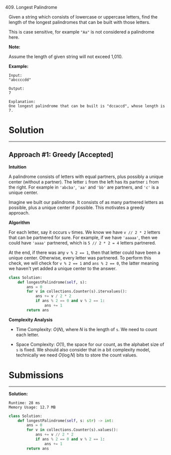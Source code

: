 409. Longest Palindrome

Given a string which consists of lowercase or uppercase letters, find the length of the longest palindromes that can be built with those letters.

This is case sensitive, for example `"Aa"` is not considered a palindrome here.

**Note:**

Assume the length of given string will not exceed 1,010.

**Example:**
```
Input:
"abccccdd"

Output:
7

Explanation:
One longest palindrome that can be built is "dccaccd", whose length is 7.
```

# Solution
---
## Approach #1: Greedy [Accepted]
**Intuition**

A palindrome consists of letters with equal partners, plus possibly a unique center (without a partner). The letter `i` from the left has its partner `i` from the right. For example in `'abcba'`, `'aa'` and `'bb'` are partners, and `'c'` is a unique center.

Imagine we built our palindrome. It consists of as many partnered letters as possible, plus a unique center if possible. This motivates a greedy approach.

**Algorithm**

For each letter, say it occurs `v` times. We know we have `v // 2 * 2` letters that can be partnered for sure. For example, if we have `'aaaaa'`, then we could have `'aaaa'` partnered, which is `5 // 2 * 2 = 4` letters partnered.

At the end, if there was any `v % 2 == 1`, then that letter could have been a unique center. Otherwise, every letter was partnered. To perform this check, we will check for `v % 2 == 1` and `ans % 2 == 0`, the latter meaning we haven't yet added a unique center to the answer.

```python
class Solution:
    def longestPalindrome(self, s):
        ans = 0
        for v in collections.Counter(s).itervalues():
            ans += v / 2 * 2
            if ans % 2 == 0 and v % 2 == 1:
                ans += 1
        return ans
```

**Complexity Analysis**

* Time Complexity: $O(N)$, where $N$ is the length of `s`. We need to count each letter.

* Space Complexity: $O(1)$, the space for our count, as the alphabet size of `s` is fixed. We should also consider that in a bit complexity model, technically we need $O(\log N)$ bits to store the count values.

# Submissions
---
**Solution:**
```
Runtime: 28 ms
Memory Usage: 12.7 MB
```
```python
class Solution:
    def longestPalindrome(self, s: str) -> int:
        ans = 0
        for v in collections.Counter(s).values():
            ans += v // 2 * 2
            if ans % 2 == 0 and v % 2 == 1:
                ans += 1
        return ans
```